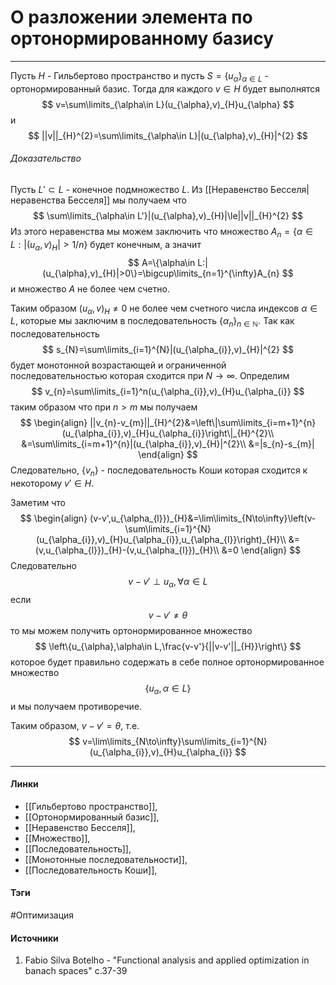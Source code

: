 # О разложении элемента по ортонормированному базису
***
Пусть $H$ - Гильбертово пространство и пусть $S=\{u_{\alpha}\}_{\alpha\in L}$ - ортонормированный базис. Тогда для каждого $v\in H$ будет выполнятся
$$
v=\sum\limits_{\alpha\in L}(u_{\alpha},v)_{H}u_{\alpha}
$$
и
$$
||v||_{H}^{2}=\sum\limits_{\alpha\in L}|(u_{\alpha},v)_{H}|^{2}
$$
###### Доказательство
Пусть $L'\subset L$ - конечное подмножество $L$. Из [[Неравенство Бесселя|неравенства Бесселя]] мы получаем что
$$
\sum\limits_{\alpha\in L'}|(u_{\alpha},v)_{H}|\le||v||_{H}^{2}
$$
Из этого неравенства мы можем заключить что множество $A_{n}=\{\alpha\in L:|(u_{\alpha},v)_{H}|>1/n\}$ будет конечным, а значит
$$
A=\{\alpha\in L:|(u_{\alpha},v)_{H}|>0\}=\bigcup\limits_{n=1}^{\infty}A_{n}
$$
и множество $A$ не более чем счетно.

Таким образом $(u_{\alpha},v)_{H}\ne0$ не более чем счетного числа индексов $\alpha\in L$, которые мы заключим в последовательность $\{\alpha_{n}\}_{n\in\mathbb{N}}$. Так как последовательность
$$
s_{N}=\sum\limits_{i=1}^{N}|(u_{\alpha_{i}},v)_{H}|^{2}
$$
будет монотонной возрастающей и ограниченной последовательностью которая сходится при $N\to\infty$. Определим
$$
v_{n}=\sum\limits_{i=1}^n(u_{\alpha_{i}},v)_{H}u_{\alpha_{i}}
$$
таким образом что при $n>m$ мы получаем
$$
\begin{align}
||v_{n}-v_{m}||_{H}^{2}&=\left\|\sum\limits_{i=m+1}^{n}(u_{\alpha_{i}},v)_{H}u_{\alpha_{i}}\right\|_{H}^{2}\\
&=\sum\limits_{i=m+1}^{n}|(u_{\alpha_{i}},v)_{H}|^{2}\\
&=|s_{n}-s_{m}|
\end{align}
$$
Следовательно, $\{v_{n}\}$ - последовательность Коши которая сходится к некоторому $v'\in H$.

Заметим что
$$
\begin{align}
(v-v',u_{\alpha_{l}})_{H}&=\lim\limits_{N\to\infty}\left(v-\sum\limits_{i=1}^{N}(u_{\alpha_{i}},v)_{H}u_{\alpha_{i}},u_{\alpha_{l}}\right)_{H}\\
&=(v,u_{\alpha_{l}})_{H}-(v,u_{\alpha_{l}})_{H}\\
&=0
\end{align}
$$
Следовательно
$$
v-v'\perp u_{\alpha},\forall\alpha\in L
$$
если
$$
v-v'\ne\theta
$$
то мы можем получить ортонормированное множество
$$
\left\{u_{\alpha},\alpha\in L,\frac{v-v'}{||v-v'||_{H}}\right\}
$$
которое будет правильно содержать в себе полное ортонормированное множество 
$$
\{u_{\alpha},\alpha\in L\}
$$
и мы получаем противоречие.

Таким образом, $v-v'=\theta$, т.е.
$$
v=\lim\limits_{N\to\infty}\sum\limits_{i=1}^{N}(u_{\alpha_{i}},v)_{H}u_{\alpha_{i}}
$$
***
#### Линки
- [[Гильбертово пространство]],
- [[Ортонормированный базис]],
- [[Неравенство Бесселя]],
- [[Множество]],
- [[Последовательность]],
- [[Монотонные последовательности]],
- [[Последовательность Коши]],
#### Тэги
 #Оптимизация 
#### Источники
1. Fabio Silva Botelho - "Functional analysis and applied optimization in banach spaces" c.37-39
